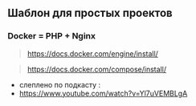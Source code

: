 ## Шаблон для простых проектов

### Docker = PHP + Nginx

>https://docs.docker.com/engine/install/

>https://docs.docker.com/compose/install/

+ слеплено по подкасту : 
+ https://www.youtube.com/watch?v=Yl7uVEMBLgA